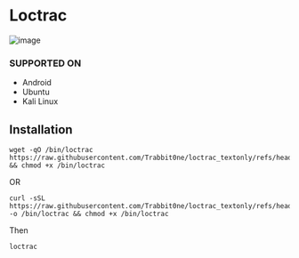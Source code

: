 <h1>Loctrac</h1>

![image](https://github.com/user-attachments/assets/a4932657-0ce7-4013-b58a-401c1d98a784)

### SUPPORTED ON
- Android
- Ubuntu
- Kali Linux

## Installation
```
wget -qO /bin/loctrac https://raw.githubusercontent.com/Trabbit0ne/loctrac_textonly/refs/heads/main/main.sh && chmod +x /bin/loctrac
```
OR
```
curl -sSL https://raw.githubusercontent.com/Trabbit0ne/loctrac_textonly/refs/heads/main/main.sh -o /bin/loctrac && chmod +x /bin/loctrac
```
Then
```
loctrac
```
